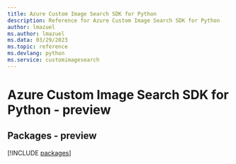 ```yaml
---
title: Azure Custom Image Search SDK for Python
description: Reference for Azure Custom Image Search SDK for Python
author: lmazuel
ms.author: lmazuel
ms.data: 03/29/2023
ms.topic: reference
ms.devlang: python
ms.service: customimagesearch
---
```

# Azure Custom Image Search SDK for Python - preview
## Packages - preview
[!INCLUDE [packages](custom-image-search-index.md)]